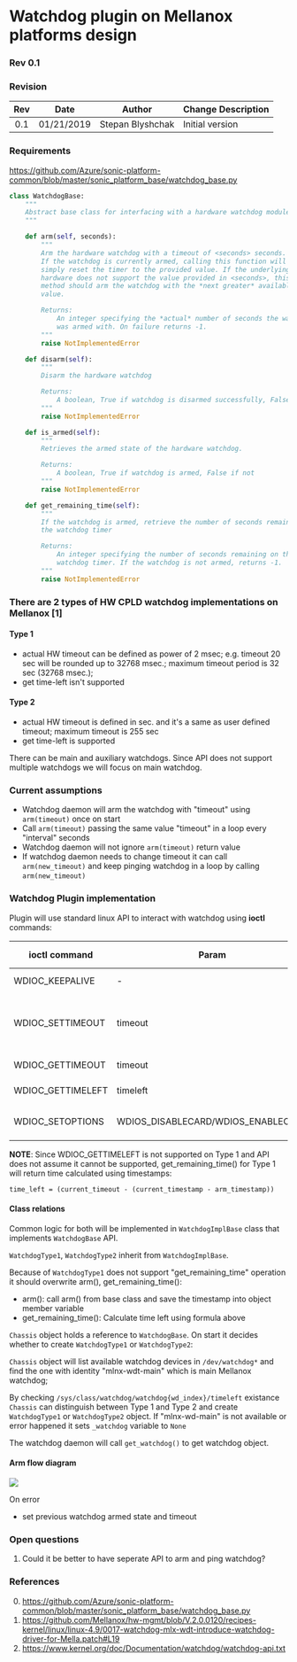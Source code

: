 # Watchdog plugin on Mellanox platforms design #

### Rev 0.1 ###

### Revision ###

 | Rev |     Date    |       Author       | Change Description                |
 |:---:|:-----------:|:------------------:|-----------------------------------|
 | 0.1 |  01/21/2019           |      Stepan Blyshchak      | Initial version        |
 
### Requirements ###

https://github.com/Azure/sonic-platform-common/blob/master/sonic_platform_base/watchdog_base.py
```python
class WatchdogBase:
    """
    Abstract base class for interfacing with a hardware watchdog module
    """

    def arm(self, seconds):
        """
        Arm the hardware watchdog with a timeout of <seconds> seconds.
        If the watchdog is currently armed, calling this function will
        simply reset the timer to the provided value. If the underlying
        hardware does not support the value provided in <seconds>, this
        method should arm the watchdog with the *next greater* available
        value.

        Returns:
            An integer specifying the *actual* number of seconds the watchdog
            was armed with. On failure returns -1.
        """
        raise NotImplementedError

    def disarm(self):
        """
        Disarm the hardware watchdog

        Returns:
            A boolean, True if watchdog is disarmed successfully, False if not
        """
        raise NotImplementedError

    def is_armed(self):
        """
        Retrieves the armed state of the hardware watchdog.

        Returns:
            A boolean, True if watchdog is armed, False if not
        """
        raise NotImplementedError

    def get_remaining_time(self):
        """
        If the watchdog is armed, retrieve the number of seconds remaining on
        the watchdog timer

        Returns:
            An integer specifying the number of seconds remaining on thei
            watchdog timer. If the watchdog is not armed, returns -1.
        """
        raise NotImplementedError
```

### There are 2 types of HW CPLD watchdog implementations on Mellanox [1] ###

#### Type 1 ####

- actual HW timeout can be defined as power of 2 msec;
e.g. timeout 20 sec will be rounded up to 32768 msec.; maximum timeout period is 32 sec (32768 msec.);
- get time-left isn't supported


#### Type 2 ####

- actual HW timeout is defined in sec. and it's a same as user defined timeout; maximum timeout is 255 sec
- get time-left is supported

There can be main and auxiliary watchdogs. Since API does not support multiple watchdogs we will focus on main watchdog.

### Current assumptions ###

- Watchdog daemon will arm the watchdog with "timeout" using ```arm(timeout)``` once on start
- Call ```arm(timeout)``` passing the same value "timeout" in a loop every "interval" seconds
- Watchdog daemon will not ignore ```arm(timeout)``` return value
- If watchdog daemon needs to change timeout it can call ```arm(new_timeout)``` and keep pinging watchdog in a loop by calling ```arm(new_timeout)```

### Watchdog Plugin implementation ###

Plugin will use standard linux API to interact with watchdog using <b>ioctl</b> commands:

| ioctl command     | Param                            | Comment                               | Supported by  |
|-------------------|----------------------------------|---------------------------------------|---------------|
|WDIOC_KEEPALIVE    | -                                | Ping watchdog                         | Type 1 & 2    |
|WDIOC_SETTIMEOUT   | timeout                          | Set timeout, return is actual timeout | Type 1 & 2    |
|WDIOC_GETTIMEOUT   | timeout                          | Get timeout                           | Type 1 & 2    |
|WDIOC_GETTIMELEFT  | timeleft                         | Get timeleft                          | Type 2        |
|WDIOC_SETOPTIONS   |WDIOS_DISABLECARD/WDIOS_ENABLECARD| Turn off/on watchdog                  | Type 1 & 2    |

<b>NOTE</b>: Since WDIOC_GETTIMELEFT is not supported on Type 1 and API does not assume it cannot be supported, get_remaining_time() for Type 1 will return time calculated using timestamps:
<p>

```time_left = (current_timeout - (current_timestamp - arm_timestamp))```

#### Class relations ####

Common logic for both will be implemented in ```WatchdogImplBase``` class that implements ```WatchdogBase``` API.
<p>

```WatchdogType1```, ```WatchdogType2``` inherit from ```WatchdogImplBase```.

Because of ```WatchdogType1``` does not support "get_remaining_time" operation it should overwrite arm(), get_remaining_time():
 - arm(): call arm() from base class and save the timestamp into object member variable
 - get_remaining_time(): Calculate time left using formula above

```Chassis``` object holds a reference to ```WatchdogBase```. On start it decides whether to create ```WatchdogType1``` or ```WatchdogType2```:

```Chassis``` object will list available watchdog devices in ```/dev/watchdog*``` and find the one with identity "mlnx-wdt-main" which is main Mellanox watchdog;
<p>

By checking ```/sys/class/watchdog/watchdog{wd_index}/timeleft``` existance ```Chassis``` can distinguish between Type 1 and Type 2 and create ```WatchdogType1``` or ```WatchdogType2``` object.
If "mlnx-wd-main" is not available or error happened it sets ```_watchdog``` variable to ```None```
<p>

The watchdog daemon will call ```get_watchdog()``` to get watchdog object.

#### Arm flow diagram ####

![](https://github.com/stepanblyschak/SONiC/blob/wd/images/pmon/mellanox/wd_arm.png)

On error
  - set previous watchdog armed state and timeout

### Open questions ###

1. Could it be better to have seperate API to arm and ping watchdog?

### References ###
0. https://github.com/Azure/sonic-platform-common/blob/master/sonic_platform_base/watchdog_base.py
1. https://github.com/Mellanox/hw-mgmt/blob/V.2.0.0120/recipes-kernel/linux/linux-4.9/0017-watchdog-mlx-wdt-introduce-watchdog-driver-for-Mella.patch#L19
2. https://www.kernel.org/doc/Documentation/watchdog/watchdog-api.txt
